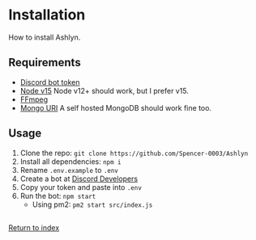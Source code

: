 # Installation

How to install Ashlyn.

## Requirements

- [Discord bot token](https://discord.com/developers/applications)
- [Node v15](https://nodejs.org/) Node v12+ should work, but I prefer v15.
- [FFmpeg](https://ffmpeg.org/download.html)
- [Mongo URI](https://www.mongodb.com/) A self hosted MongoDB should work fine too.

## Usage

1. Clone the repo: `git clone https://github.com/Spencer-0003/Ashlyn`
2. Install all dependencies: `npm i`
3. Rename `.env.example` to `.env`
4. Create a bot at [Discord Developers](https://discord.com/developers/applications)
5. Copy your token and paste into `.env`
6. Run the bot: `npm start`
   - Using pm2: `pm2 start src/index.js`

##

[Return to index](README.md)